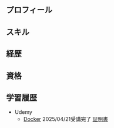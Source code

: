 ## プロフィール

## スキル

## 経歴

## 資格

## 学習履歴
- Udemy
  - [Docker](https://www.udemy.com/share/10cU4z3@CkdUrbsMxIBQwhGH7NA7xRWWZgmMcDcjzer_poSTmxK22UvQ4Rp5-Bz78mENb_2sng==/) 2025/04/21受講完了 [証明書](https://www.udemy.com/certificate/UC-11964110-7cf6-4ef7-b732-0a0d08a426bf/)

<!--
**koske0125/koske0125** is a ✨ _special_ ✨ repository because its `README.md` (this file) appears on your GitHub profile.

Here are some ideas to get you started:

- 🔭 I’m currently working on ...
- 🌱 I’m currently learning ...
- 👯 I’m looking to collaborate on ...
- 🤔 I’m looking for help with ...
- 💬 Ask me about ...
- 📫 How to reach me: ...
- 😄 Pronouns: ...
- ⚡ Fun fact: ...
-->
